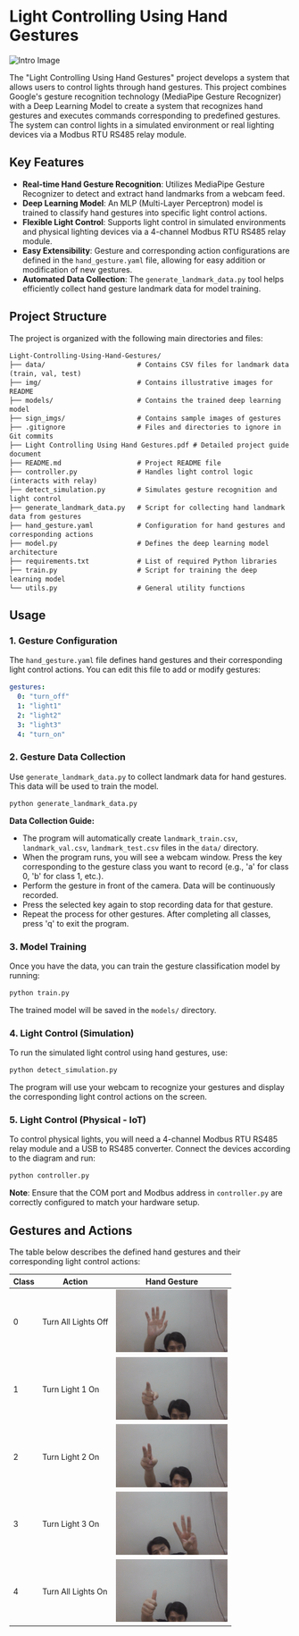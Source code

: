 # Light Controlling Using Hand Gestures

![Intro Image](./img/intro_img.jpeg)

The "Light Controlling Using Hand Gestures" project develops a system that allows users to control lights through hand gestures. This project combines Google's gesture recognition technology (MediaPipe Gesture Recognizer) with a Deep Learning Model to create a system that recognizes hand gestures and executes commands corresponding to predefined gestures. The system can control lights in a simulated environment or real lighting devices via a Modbus RTU RS485 relay module.

## Key Features

*   **Real-time Hand Gesture Recognition**: Utilizes MediaPipe Gesture Recognizer to detect and extract hand landmarks from a webcam feed.
*   **Deep Learning Model**: An MLP (Multi-Layer Perceptron) model is trained to classify hand gestures into specific light control actions.
*   **Flexible Light Control**: Supports light control in simulated environments and physical lighting devices via a 4-channel Modbus RTU RS485 relay module.
*   **Easy Extensibility**: Gesture and corresponding action configurations are defined in the `hand_gesture.yaml` file, allowing for easy addition or modification of new gestures.
*   **Automated Data Collection**: The `generate_landmark_data.py` tool helps efficiently collect hand gesture landmark data for model training.

## Project Structure

The project is organized with the following main directories and files:

```
Light-Controlling-Using-Hand-Gestures/
├── data/                       # Contains CSV files for landmark data (train, val, test)
├── img/                        # Contains illustrative images for README
├── models/                     # Contains the trained deep learning model
├── sign_imgs/                  # Contains sample images of gestures
├── .gitignore                  # Files and directories to ignore in Git commits
├── Light Controlling Using Hand Gestures.pdf # Detailed project guide document
├── README.md                   # Project README file
├── controller.py               # Handles light control logic (interacts with relay)
├── detect_simulation.py        # Simulates gesture recognition and light control
├── generate_landmark_data.py   # Script for collecting hand landmark data from gestures
├── hand_gesture.yaml           # Configuration for hand gestures and corresponding actions
├── model.py                    # Defines the deep learning model architecture
├── requirements.txt            # List of required Python libraries
├── train.py                    # Script for training the deep learning model
└── utils.py                    # General utility functions
```

## Usage

### 1. Gesture Configuration

The `hand_gesture.yaml` file defines hand gestures and their corresponding light control actions. You can edit this file to add or modify gestures:

```yaml
gestures:
  0: "turn_off"
  1: "light1"
  2: "light2"
  3: "light3"
  4: "turn_on"
```

### 2. Gesture Data Collection

Use `generate_landmark_data.py` to collect landmark data for hand gestures. This data will be used to train the model.

```bash
python generate_landmark_data.py
```

**Data Collection Guide:**

*   The program will automatically create `landmark_train.csv`, `landmark_val.csv`, `landmark_test.csv` files in the `data/` directory.
*   When the program runs, you will see a webcam window. Press the key corresponding to the gesture class you want to record (e.g., 'a' for class 0, 'b' for class 1, etc.).
*   Perform the gesture in front of the camera. Data will be continuously recorded.
*   Press the selected key again to stop recording data for that gesture.
*   Repeat the process for other gestures. After completing all classes, press 'q' to exit the program.

### 3. Model Training

Once you have the data, you can train the gesture classification model by running:

```bash
python train.py
```

The trained model will be saved in the `models/` directory.

### 4. Light Control (Simulation)

To run the simulated light control using hand gestures, use:

```bash
python detect_simulation.py
```

The program will use your webcam to recognize your gestures and display the corresponding light control actions on the screen.

### 5. Light Control (Physical - IoT)

To control physical lights, you will need a 4-channel Modbus RTU RS485 relay module and a USB to RS485 converter. Connect the devices according to the diagram and run:

```bash
python controller.py
```

**Note**: Ensure that the COM port and Modbus address in `controller.py` are correctly configured to match your hardware setup.

## Gestures and Actions

The table below describes the defined hand gestures and their corresponding light control actions:

| Class | Action              | Hand Gesture                                  |
|-------|---------------------|-----------------------------------------------|
| 0     | Turn All Lights Off | <img src="./sign_imgs/turn_off.jpg" width="200" alt="Turn Off Gesture"> |
| 1     | Turn Light 1 On     | <img src="./sign_imgs/light1.jpg" width="200" alt="Light 1 Gesture"> |
| 2     | Turn Light 2 On     | <img src="./sign_imgs/light2.jpg" width="200" alt="Light 2 Gesture"> |
| 3     | Turn Light 3 On     | <img src="./sign_imgs/light3.jpg" width="200" alt="Light 3 Gesture"> |
| 4     | Turn All Lights On  | <img src="./sign_imgs/turn_on.jpg" width="200" alt="Turn On Gesture"> |
